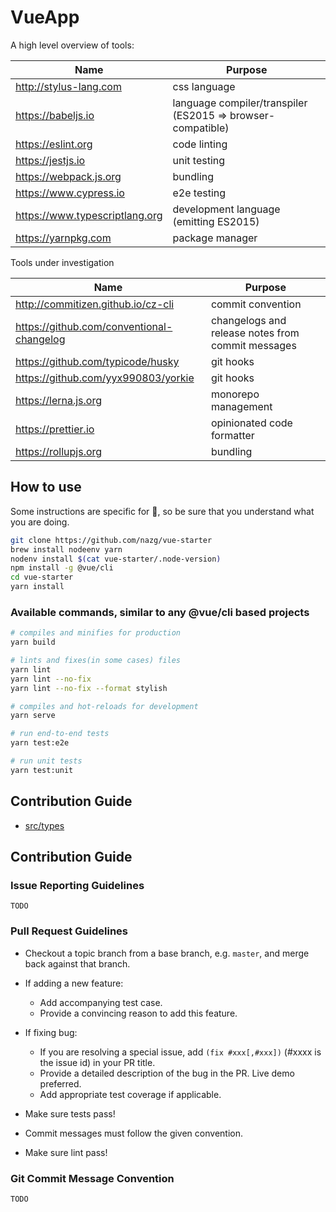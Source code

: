 # VueApp

A high level overview of tools:

| Name                           | Purpose                                                     |
| ------------------------------ | ----------------------------------------------------------- |
| http://stylus-lang.com         | css language                                                |
| https://babeljs.io             | language compiler/transpiler (ES2015 => browser-compatible) |
| https://eslint.org             | code linting                                                |
| https://jestjs.io              | unit testing                                                |
| https://webpack.js.org         | bundling                                                    |
| https://www.cypress.io         | e2e testing                                                 |
| https://www.typescriptlang.org | development language (emitting ES2015)                      |
| https://yarnpkg.com            | package manager                                             |

Tools under investigation

| Name                                      | Purpose                                           |
| ----------------------------------------- | ------------------------------------------------- |
| http://commitizen.github.io/cz-cli        | commit convention                                 |
| https://github.com/conventional-changelog | changelogs and release notes from commit messages |
| https://github.com/typicode/husky         | git hooks                                         |
| https://github.com/yyx990803/yorkie       | git hooks                                         |
| https://lerna.js.org                      | monorepo management                               |
| https://prettier.io                       | opinionated code formatter                        |
| https://rollupjs.org                      | bundling                                          |

## How to use

Some instructions are specific for , so be sure that you understand what you are doing.

```sh
git clone https://github.com/nazg/vue-starter
brew install nodeenv yarn
nodenv install $(cat vue-starter/.node-version)
npm install -g @vue/cli
cd vue-starter
yarn install
```

### Available commands, similar to any @vue/cli based projects

```sh
# compiles and minifies for production
yarn build

# lints and fixes(in some cases) files
yarn lint
yarn lint --no-fix
yarn lint --no-fix --format stylish

# compiles and hot-reloads for development
yarn serve

# run end-to-end tests
yarn test:e2e

# run unit tests
yarn test:unit
```

## Contribution Guide

- [src/types](https://vuejs.org/v2/guide/typescript.html#Augmenting-Types-for-Use-with-Plugins)

## Contribution Guide

### Issue Reporting Guidelines

`TODO`

### Pull Request Guidelines

- Checkout a topic branch from a base branch, e.g. `master`, and merge back against that branch.

- If adding a new feature:

  - Add accompanying test case.
  - Provide a convincing reason to add this feature.

- If fixing bug:

  - If you are resolving a special issue, add `(fix #xxx[,#xxx])` (#xxxx is the issue id) in your PR title.
  - Provide a detailed description of the bug in the PR. Live demo preferred.
  - Add appropriate test coverage if applicable.

- Make sure tests pass!

- Commit messages must follow the given convention.

- Make sure lint pass!

### Git Commit Message Convention

`TODO`
